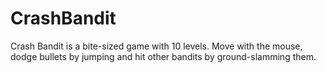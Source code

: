 # CrashBandit
Crash Bandit is a bite-sized game with 10 levels. Move with the mouse, dodge bullets by jumping and hit other bandits by ground-slamming them.
